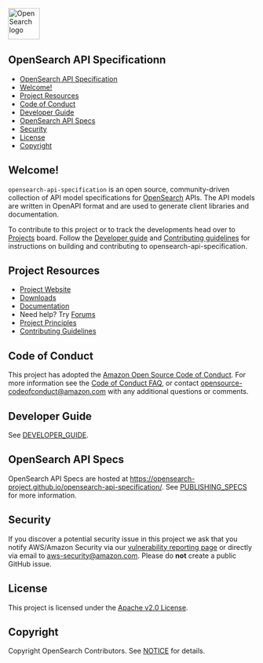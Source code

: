 <img src="https://opensearch.org/assets/img/opensearch-logo-themed.svg" height="64px" alt="OpenSearch logo">

## OpenSearch API Specificationn

- [OpenSearch API Specification](#opensearch-api-specification)
- [Welcome!](#welcome)
- [Project Resources](#project-resources)
- [Code of Conduct](#code-of-conduct)
- [Developer Guide](#developer-guide)
- [OpenSearch API Specs](#opensearch-api-specs)
- [Security](#security)
- [License](#license)
- [Copyright](#copyright)

## Welcome!

`opensearch-api-specification` is an open source, community-driven collection of API model specifications for
[OpenSearch](https://github.com/opensearch-project/OpenSearch) APIs. The API models are written in OpenAPI format and are used to generate client libraries and documentation.

To contribute to this project or to track the developments head over to [Projects](https://github.com/opensearch-project/opensearch-api-specification/projects)
board. Follow the [Developer guide](DEVELOPER_GUIDE.md) and [Contributing guidelines](CONTRIBUTING.md) for instructions
on building and contributing to opensearch-api-specification.

## Project Resources

* [Project Website](https://opensearch.org/)
* [Downloads](https://opensearch.org/downloads.html)
* [Documentation](https://opensearch.org/docs/)
* Need help? Try [Forums](https://forum.opensearch.org/)
* [Project Principles](https://opensearch.org/#principles)
* [Contributing Guidelines](CONTRIBUTING.md)

## Code of Conduct

This project has adopted the [Amazon Open Source Code of Conduct](CODE_OF_CONDUCT.md). For more information see the [Code of Conduct FAQ](https://aws.github.io/code-of-conduct-faq), or contact [opensource-codeofconduct@amazon.com](mailto:opensource-codeofconduct@amazon.com) with any additional questions or comments.

## Developer Guide

See [DEVELOPER_GUIDE](DEVELOPER_GUIDE.md).

## OpenSearch API Specs

OpenSearch API Specs are hosted at https://opensearch-project.github.io/opensearch-api-specification/. See [PUBLISHING_SPECS](PUBLISHING_SPECS.md) for more information.

## Security

If you discover a potential security issue in this project we ask that you notify AWS/Amazon Security via our [vulnerability reporting page](http://aws.amazon.com/security/vulnerability-reporting/) or directly via email to aws-security@amazon.com. Please do **not** create a public GitHub issue.

## License

This project is licensed under the [Apache v2.0 License](LICENSE.txt).

## Copyright

Copyright OpenSearch Contributors. See [NOTICE](NOTICE.txt) for details.
